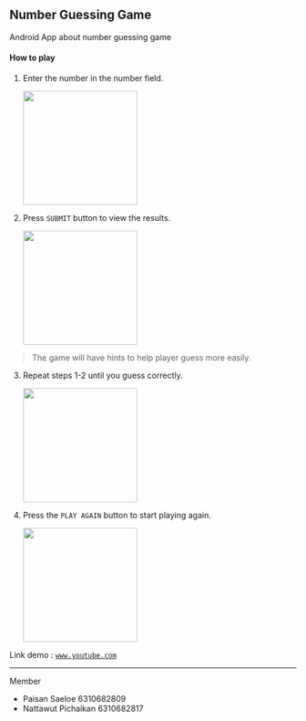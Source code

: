 ## Number Guessing Game
Android App about number guessing game

#### How to play
1. Enter the number in the number field.

   <img src="https://user-images.githubusercontent.com/70094208/222573267-163158b7-8560-40f6-b78a-2618f7ff9e7c.png" width="200px">

2. Press `SUBMIT` button to view the results.

   <img src="https://user-images.githubusercontent.com/70094208/222574023-6a1489b7-9d7a-432f-b43c-1038cb6c1881.png" width="200px">

> The game will have hints to help player guess more easily.

3. Repeat steps 1-2 until you guess correctly.

   <img src="https://user-images.githubusercontent.com/70094208/222574324-53ed71c3-d009-4d16-a228-ae3cf1682c91.png" width="200px">

4. Press the `PLAY AGAIN` button to start playing again.

   <img src="https://user-images.githubusercontent.com/70094208/222574420-e1c7742e-9220-4ea0-8ff8-e9d050050ee6.png" width="200px">

Link demo : <code><a href="https://www.youtube.com">www.youtube.com</a></code>
<hr>

Member
- Paisan Saeloe 6310682809
- Nattawut Pichaikan 6310682817
